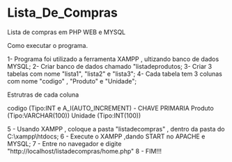 # Lista_De_Compras
Lista de compras em PHP WEB e MYSQL


Como executar o programa.

1- Programa foi utilizado a ferramenta XAMPP , ultizando banco de dados MYSQL;
2- Criar banco de dados chamado "listadeprodutos;
3- Criar 3 tabelas com nome "lista1", "lista2" e "lista3";
4- Cada tabela tem 3 colunas com nome "codigo" , "Produto" e "Unidade";
   
   Estrutras de cada coluna
   
   codigo (Tipo:INT e A_I(AUTO_INCREMENT) - CHAVE PRIMARIA
   Produto (Tipo:VARCHAR(100))
   Unidade (Tipo:INT(100))

5 - Usando XAMPP , coloque a pasta "listadecompras" , dentro da pasta do C:\xampp\htdocs;
6 - Execute o XAMPP ,dando START no APACHE e MYSQL;
7 - Entre no navegador e digite "http://localhost/listadecompras/home.php"
8 - FIM!!!
	
